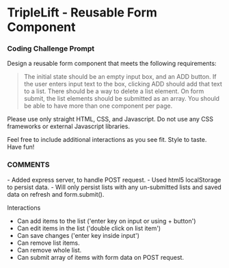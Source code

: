 <h1>TripleLift - Reusable Form Component</h1>

<h3>Coding Challenge Prompt</h3>
Design a reusable form component that meets the following requirements:

> The initial state should be an empty input box, and an ADD button.
> If the user enters input text to the box, clicking ADD should add that text to a list.
> There should be a way to delete a list element.
> On form submit, the list elements should be submitted as an array.
> You should be able to have more than one component per page.

Please use only straight HTML, CSS, and Javascript. Do not use any CSS frameworks or external Javascript libraries.

Feel free to include additional interactions as you see fit. Style to taste. Have fun!

<h3>COMMENTS</h3>
- Added express server, to handle POST request.
- Used html5 localStorage to persist data.
- Will only persist lists with any un-submitted lists and saved data on refresh and form.submit().

Interactions
- Can add items to the list ('enter key on input or using + button')
- Can edit items in the list ('double click on list item')
- Can save changes ('enter key inside input')
- Can remove list items.
- Can remove whole list.
- Can submit array of items with form data on POST request.